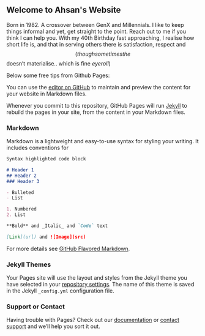 ## Welcome to Ahsan's Website

Born in 1982. A crossover between GenX and Millennials. I like to keep things informal and yet, get straight to the point. Reach out to me if you think I can help you. With my 40th Birthday fast approaching, I realise how short life is, and that in serving others there is satisfaction, respect and $$ (though sometimes the $$ doesn’t materialise.. which is fine *eyeroll*)

Below some free tips from Github Pages:

You can use the [editor on GitHub](https://github.com/ahsanmohiuddin2021/ahsanmohiuddin.com/edit/gh-pages/index.md) to maintain and preview the content for your website in Markdown files.

Whenever you commit to this repository, GitHub Pages will run [Jekyll](https://jekyllrb.com/) to rebuild the pages in your site, from the content in your Markdown files.

### Markdown

Markdown is a lightweight and easy-to-use syntax for styling your writing. It includes conventions for

```markdown
Syntax highlighted code block

# Header 1
## Header 2
### Header 3

- Bulleted
- List

1. Numbered
2. List

**Bold** and _Italic_ and `Code` text

[Link](url) and ![Image](src)
```

For more details see [GitHub Flavored Markdown](https://guides.github.com/features/mastering-markdown/).

### Jekyll Themes

Your Pages site will use the layout and styles from the Jekyll theme you have selected in your [repository settings](https://github.com/ahsanmohiuddin2021/ahsanmohiuddin.com/settings). The name of this theme is saved in the Jekyll `_config.yml` configuration file.

### Support or Contact

Having trouble with Pages? Check out our [documentation](https://docs.github.com/categories/github-pages-basics/) or [contact support](https://support.github.com/contact) and we’ll help you sort it out.
